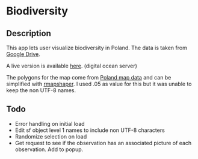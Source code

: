 # Biodiversity

## Description
This app lets user visualize biodiversity in Poland. The data is taken from [Google Drive](https://drive.google.com/file/d/1l1ymMg-K_xLriFv1b8MgddH851d6n2sU/view?usp=sharing).

A live version is available [here](http://164.92.156.135:3838/myApp/). (digital ocean server)

The polygons for the map come from [Poland map data](https://geodata.ucdavis.edu/gadm/gadm4.0/shp/gadm40_POL_shp.zip) and can be simplified with [rmapshaper](https://cran.r-project.org/package=rmapshaper). I used .05 as value for this but it was unable to keep the non UTF-8 names.

## Todo
- Error handling on initial load
- Edit sf object level 1 names to include non UTF-8 characters
- Randomize selection on load
- Get request to see if the observation has an associated picture of each observation. Add to popup.
